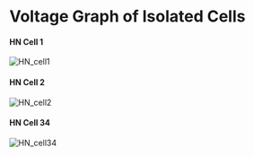 
# Voltage Graph of Isolated Cells

#### **HN Cell 1**

![HN_cell1](./isolated_cells_graph/hn_1cell.png)


#### **HN Cell 2**

![HN_cell2](./isolated_cells_graph/hn_2cell.png)


#### **HN Cell 34**

![HN_cell34](./isolated_cells_graph/hn_34cell.png)

